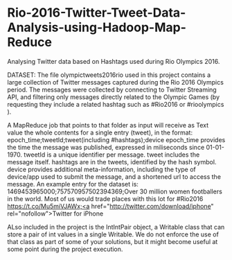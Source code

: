 # Rio-2016-Twitter-Tweet-Data-Analysis-using-Hadoop-Map-Reduce
Analysing Twitter data based on Hashtags used during Rio Olympics 2016.


DATASET:
The file olympictweets2016rio used in this project contains a large collection of Twitter messages captured during the Rio 2016 Olympics period. The messages were collected by connecting to Twitter Streaming API, and filtering only messages directly related to the Olympic Games (by requesting they include a related hashtag such as #Rio2016 or #rioolympics ).

A MapReduce job that points to that folder as input will receive as Text value the whole contents for a single entry (tweet), in the format:
epoch_time;tweetId;tweet(including #hashtags);device
epoch_time provides the time the message was published, expressed in miliseconds since 01-01-1970.
tweetId is a unique identifier per message.
tweet includes the message itself. hashtags are in the tweets, identified by the hash symbol.
device provides additional meta-information, including the type of device/app used to submit the message, and a shortened url to access the message.
An example entry for the dataset is: 
1469453965000;757570957502394369;Over 30 million women footballers in the world. Most of us would trade places with this lot for #Rio2016  https://t.co/Mu5miVJAWx;<a href="http://twitter.com/download/iphone" rel="nofollow">Twitter for iPhone</a>

ALso included in the project is the IntIntPair object, a Writable class that can store a pair of int values in a single Writable. We do not enforce the use of that class as part of some of your solutions, but it might become useful at some point during the project execution.



